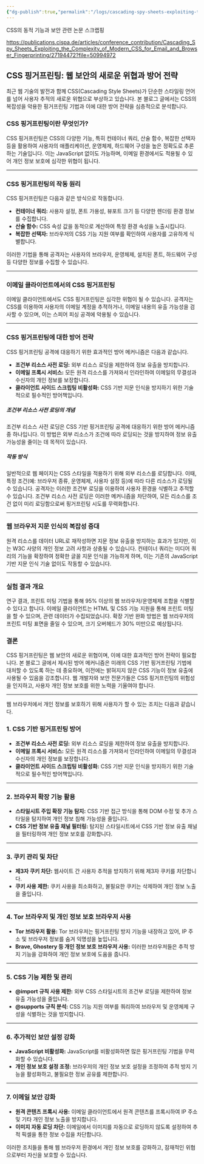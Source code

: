 ```yaml
---
{"dg-publish":true,"permalink":"/logs/cascading-spy-sheets-exploiting-the-complexity-of-modern-css-for-email-and-browser-fingerprinting/","tags":["CSS","Browser","번역"]}
---
```


CSS의 동적 기능과 보안 관련 논문 스크랩핑

https://publications.cispa.de/articles/conference_contribution/Cascading_Spy_Sheets_Exploiting_the_Complexity_of_Modern_CSS_for_Email_and_Browser_Fingerprinting/27194472?file=50994972

## CSS 핑거프린팅: 웹 보안의 새로운 위협과 방어 전략

최근 웹 기술의 발전과 함께 CSS(Cascading Style Sheets)가 단순한 스타일링 언어를 넘어 사용자 추적의 새로운 위협으로 부상하고 있습니다. 본 블로그 글에서는 CSS의 복잡성을 악용한 핑거프린팅 기법과 이에 대한 방어 전략을 심층적으로 분석합니다.
### CSS 핑거프린팅이란 무엇인가?

CSS 핑거프린팅은 CSS의 다양한 기능, 특히 컨테이너 쿼리, 산술 함수, 복잡한 선택자 등을 활용하여 사용자의 애플리케이션, 운영체제, 하드웨어 구성을 높은 정확도로 추론하는 기술입니다. 이는 JavaScript 없이도 가능하며, 이메일 환경에서도 적용될 수 있어 개인 정보 보호에 심각한 위협이 됩니다.

---

### CSS 핑거프린팅의 작동 원리

CSS 핑거프린팅은 다음과 같은 방식으로 작동합니다.

- **컨테이너 쿼리:** 사용자 설정, 폰트 가용성, 뷰포트 크기 등 다양한 렌더링 환경 정보를 수집합니다.
- **산술 함수:** CSS 속성 값을 동적으로 계산하여 특정 환경 속성을 노출시킵니다.
- **복잡한 선택자:** 브라우저의 CSS 기능 지원 여부를 확인하여 사용자를 고유하게 식별합니다.

이러한 기법을 통해 공격자는 사용자의 브라우저, 운영체제, 설치된 폰트, 하드웨어 구성 등 다양한 정보를 수집할 수 있습니다.

---

### 이메일 클라이언트에서의 CSS 핑거프린팅

이메일 클라이언트에서도 CSS 핑거프린팅은 심각한 위협이 될 수 있습니다. 공격자는 CSS를 이용하여 사용자의 이메일 계정을 추적하거나, 이메일 내용의 유출 가능성을 검사할 수 있으며, 이는 스피어 피싱 공격에 악용될 수 있습니다.

---

### CSS 핑거프린팅에 대한 방어 전략

CSS 핑거프린팅 공격에 대응하기 위한 효과적인 방어 메커니즘은 다음과 같습니다.

- **조건부 리소스 사전 로딩:** 외부 리소스 로딩을 제한하여 정보 유출을 방지합니다.
- **이메일 프록시 서비스:** 모든 원격 리소스를 가져와서 인라인하여 이메일의 무결성과 수신자의 개인 정보를 보장합니다.
- **클라이언트 사이드 스크립팅 비활성화:** CSS 기반 지문 인식을 방지하기 위한 기술적으로 필수적인 방어책입니다.

##### **조건부 리소스 사전 로딩**의 개념

조건부 리소스 사전 로딩은 CSS 기반 핑거프린팅 공격에 대응하기 위한 방어 메커니즘 중 하나입니다. 이 방법은 외부 리소스가 조건에 따라 로딩되는 것을 방지하여 정보 유출 가능성을 줄이는 데 목적이 있습니다.

##### 작동 방식

일반적으로 웹 페이지는 CSS 스타일을 적용하기 위해 외부 리소스를 로딩합니다. 이때, 특정 조건(예: 브라우저 종류, 운영체제, 사용자 설정 등)에 따라 다른 리소스가 로딩될 수 있습니다. 공격자는 이러한 조건부 로딩을 이용하여 사용자 환경을 식별하고 추적할 수 있습니다. 조건부 리소스 사전 로딩은 이러한 메커니즘을 차단하여, 모든 리소스를 조건 없이 미리 로딩함으로써 핑거프린팅 시도를 무력화합니다.

---

### 웹 브라우저 지문 인식의 복잡성 증대

원격 리소스를 데이터 URL로 재작성하면 지문 정보 유출을 방지하는 효과가 있지만, 이는 W3C 사양의 개인 정보 고려 사항과 상충될 수 있습니다. 컨테이너 쿼리는 미디어 쿼리의 기능을 확장하여 정확한 글꼴 지문 인식을 가능하게 하며, 이는 기존의 JavaScript 기반 지문 인식 기술 없이도 작동할 수 있습니다.

---

### 실험 결과 개요

연구 결과, 프린트 미팅 기법을 통해 95% 이상의 웹 브라우저/운영체제 조합을 식별할 수 있다고 합니다. 이메일 클라이언트는 HTML 및 CSS 기능 지원을 통해 프린트 미팅을 할 수 있으며, 관련 데이터가 수집되었습니다. 확장 기반 완화 방법은 웹 브라우저의 프린트 미팅 표면을 줄일 수 있으며, 크기 오버헤드가 30% 미만으로 예상됩니다.

### 결론

CSS 핑거프린팅은 웹 보안의 새로운 위협이며, 이에 대한 효과적인 방어 전략이 필요합니다. 본 블로그 글에서 제시된 방어 메커니즘은 미래의 CSS 기반 핑거프린팅 기법에 대처할 수 있도록 하는 데 중요하며, 이전에는 밝혀지지 않은 CSS 기능이 정보 유출에 사용될 수 있음을 강조합니다. 웹 개발자와 보안 전문가들은 CSS 핑거프린팅의 위험성을 인지하고, 사용자 개인 정보 보호를 위한 노력을 기울여야 합니다.

---


웹 브라우저에서 개인 정보를 보호하기 위해 사용자가 할 수 있는 조치는 다음과 같습니다.

### 1. CSS 기반 핑거프린팅 방어

- **조건부 리소스 사전 로딩:** 외부 리소스 로딩을 제한하여 정보 유출을 방지합니다.
- **이메일 프록시 서비스:** 모든 원격 리소스를 가져와서 인라인하여 이메일의 무결성과 수신자의 개인 정보를 보장합니다.
- **클라이언트 사이드 스크립팅 비활성화:** CSS 기반 지문 인식을 방지하기 위한 기술적으로 필수적인 방어책입니다.

---

### 2. 브라우저 확장 기능 활용

- **스타일시트 주입 확장 기능 탐지:** CSS 기반 접근 방식을 통해 DOM 수정 및 추가 스타일을 탐지하여 개인 정보 침해 가능성을 줄입니다.
- **CSS 기반 정보 유출 채널 필터링:** 탐지된 스타일시트에서 CSS 기반 정보 유출 채널을 필터링하여 개인 정보 보호를 강화합니다.

---

### 3. 쿠키 관리 및 차단

- **제3자 쿠키 차단:** 웹사이트 간 사용자 추적을 방지하기 위해 제3자 쿠키를 차단합니다.
- **쿠키 사용 제한:** 쿠키 사용을 최소화하고, 불필요한 쿠키는 삭제하여 개인 정보 노출을 줄입니다.

---

### 4. Tor 브라우저 및 개인 정보 보호 브라우저 사용

- **Tor 브라우저 활용:** Tor 브라우저는 핑거프린팅 방지 기능을 내장하고 있어, IP 주소 및 브라우저 정보를 숨겨 익명성을 높입니다.
- **Brave, Ghostery 등 개인 정보 보호 브라우저 사용:** 이러한 브라우저들은 추적 방지 기능을 강화하여 개인 정보 보호에 도움을 줍니다.

---

### 5. CSS 기능 제한 및 관리

- **@import 규칙 사용 제한:** 외부 CSS 스타일시트의 조건부 로딩을 제한하여 정보 유출 가능성을 줄입니다.
- **@supports 규칙 분석:** CSS 기능 지원 여부를 쿼리하여 브라우저 및 운영체제 구성을 식별하는 것을 방지합니다.

---

### 6. 추가적인 보안 설정 강화

- **JavaScript 비활성화:** JavaScript를 비활성화하면 많은 핑거프린팅 기법을 무력화할 수 있습니다.
- **개인 정보 보호 설정 조정:** 브라우저의 개인 정보 보호 설정을 조정하여 추적 방지 기능을 활성화하고, 불필요한 정보 공유를 제한합니다.

---

### 7. 이메일 보안 강화

- **원격 콘텐츠 프록시 사용:** 이메일 클라이언트에서 원격 콘텐츠를 프록시하여 IP 주소 및 기타 개인 정보 노출을 방지합니다.
- **이미지 자동 로딩 차단:** 이메일에서 이미지를 자동으로 로딩하지 않도록 설정하여 추적 픽셀을 통한 정보 수집을 차단합니다.

이러한 조치들을 통해 웹 브라우저 환경에서 개인 정보 보호를 강화하고, 잠재적인 위협으로부터 자신을 보호할 수 있습니다.